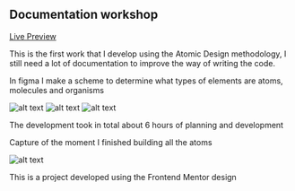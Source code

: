 ## Documentation workshop

[Live Preview](https://landingmain-git-main-fervillalbag.vercel.app/)

This is the first work that I develop using the Atomic Design methodology, I still need a lot of documentation to improve the way of writing the code.

In figma I make a scheme to determine what types of elements are atoms, molecules and organisms

![alt text](https://res.cloudinary.com/da6b7skw8/image/upload/v1615473440/01_r4racn.jpg)
![alt text](https://res.cloudinary.com/da6b7skw8/image/upload/v1615473440/02_air6yg.jpg)
![alt text](https://res.cloudinary.com/da6b7skw8/image/upload/v1615473439/03_zyqpxd.jpg)

The development took in total about 6 hours of planning and development

Capture of the moment I finished building all the atoms

![alt text](https://res.cloudinary.com/da6b7skw8/image/upload/v1615473791/04_tcfuqs.jpg)

This is a project developed using the Frontend Mentor design